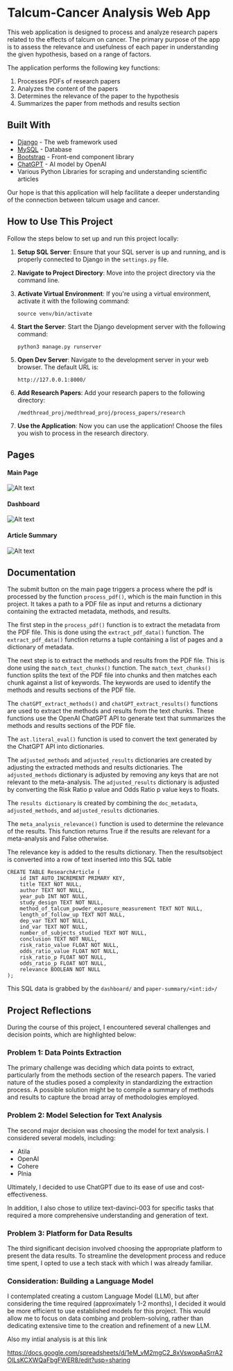 # Talcum-Cancer Analysis Web App

This web application is designed to process and analyze research papers related to the effects of talcum on cancer. The primary purpose of the app is to assess the relevance and usefulness of each paper in understanding the given hypothesis, based on a range of factors.

The application performs the following key functions:

1. Processes PDFs of research papers
2. Analyzes the content of the papers
3. Determines the relevance of the paper to the hypothesis
4. Summarizes the paper from methods and results section


## Built With

- [Django](https://www.djangoproject.com/) - The web framework used
- [MySQL](https://www.mysql.com/) - Database
- [Bootstrap](https://getbootstrap.com/) - Front-end component library
- [ChatGPT](https://openai.com/research/chatgpt) - AI model by OpenAI
- Various Python Libraries for scraping and understanding scientific articles

Our hope is that this application will help facilitate a deeper understanding of the connection between talcum usage and cancer.



## How to Use This Project

Follow the steps below to set up and run this project locally:

1. **Setup SQL Server**: Ensure that your SQL server is up and running, and is properly connected to Django in the `settings.py` file.

2. **Navigate to Project Directory**: Move into the project directory via the command line.

3. **Activate Virtual Environment**: If you're using a virtual environment, activate it with the following command:
    ```
    source venv/bin/activate
    ```

4. **Start the Server**: Start the Django development server with the following command:
    ```
    python3 manage.py runserver
    ```

5. **Open Dev Server**: Navigate to the development server in your web browser. The default URL is:
    ```
    http://127.0.0.1:8000/
    ```

6. **Add Research Papers**: Add your research papers to the following directory:
    ```
    /medthread_proj/medthread_proj/process_papers/research
    ```

7. **Use the Application**: Now you can use the application! Choose the files you wish to process in the research directory.






## Pages


#### Main Page

![Alt text](https://raw.githubusercontent.com/liamsgordon/medthread_proj/main/imgs/Screenshot%202023-06-05%20at%203.40.58%20AM.png)

#### Dashboard

![Alt text](https://raw.githubusercontent.com/liamsgordon/medthread_proj/main/imgs/Screenshot%202023-06-05%20at%203.42.32%20AM.png)

#### Article Summary

![Alt text](https://raw.githubusercontent.com/liamsgordon/medthread_proj/main/imgs/Screenshot%202023-06-05%20at%203.42.04%20AM.png)

## Documentation

The submit button on the main page triggers a process where the pdf is processed by the function `process_pdf()`, which is the main function in this project. It takes a path to a PDF file as input and returns a dictionary containing the extracted metadata, methods, and results.

The first step in the `process_pdf()` function is to extract the metadata from the PDF file. This is done using the `extract_pdf_data()` function. The `extract_pdf_data()` function returns a tuple containing a list of pages and a dictionary of metadata.

The next step is to extract the methods and results from the PDF file. This is done using the `match_text_chunks()` function. The `match_text_chunks()` function splits the text of the PDF file into chunks and then matches each chunk against a list of keywords. The keywords are used to identify the methods and results sections of the PDF file.

The `chatGPT_extract_methods()` and `chatGPT_extract_results()` functions are used to extract the methods and results from the text chunks. These functions use the OpenAI ChatGPT API to generate text that summarizes the methods and results sections of the PDF file.

The `ast.literal_eval()` function is used to convert the text generated by the ChatGPT API into dictionaries.

The `adjusted_methods` and `adjusted_results` dictionaries are created by adjusting the extracted methods and results dictionaries. The `adjusted_methods` dictionary is adjusted by removing any keys that are not relevant to the meta-analysis. The `adjusted_results` dictionary is adjusted by converting the Risk Ratio p value and Odds Ratio p value keys to floats.

The `results dictionary` is created by combining the `doc_metadata`, `adjusted_methods`, and `adjusted_results` dictionaries.

The `meta_analysis_relevance()` function is used to determine the relevance of the results. This function returns True if the results are relevant for a meta-analysis and False otherwise.

The relevance key is added to the results dictionary. Then the resultsobject is converted into a row of text inserted into this SQL table


~~~~
CREATE TABLE ResearchArticle (
    id INT AUTO_INCREMENT PRIMARY KEY,
    title TEXT NOT NULL,
    author TEXT NOT NULL,
    year_pub INT NOT NULL,
    study_design TEXT NOT NULL,
    method_of_talcum_powder_exposure_measurement TEXT NOT NULL,
    length_of_follow_up TEXT NOT NULL,
    dep_var TEXT NOT NULL,
    ind_var TEXT NOT NULL,
    number_of_subjects_studied TEXT NOT NULL,
    conclusion TEXT NOT NULL,
    risk_ratio_value FLOAT NOT NULL,
    odds_ratio_value FLOAT NOT NULL,
    risk_ratio_p FLOAT NOT NULL,
    odds_ratio_p FLOAT NOT NULL,
    relevance BOOLEAN NOT NULL
);
~~~~

This SQL data is grabbed by the `dashboard/` and `paper-summary/<int:id>/`


## Project Reflections

During the course of this project, I encountered several challenges and decision points, which are highlighted below:

### Problem 1: Data Points Extraction
The primary challenge was deciding which data points to extract, particularly from the methods section of the research papers. The varied nature of the studies posed a complexity in standardizing the extraction process. A possible solution might be to compile a summary of methods and results to capture the broad array of methodologies employed.

### Problem 2: Model Selection for Text Analysis
The second major decision was choosing the model for text analysis. I considered several models, including:
* Atila
* OpenAI
* Cohere
* Plnia

Ultimately, I decided to use ChatGPT due to its ease of use and cost-effectiveness.

In addition, I also chose to utilize text-davinci-003 for specific tasks that required a more comprehensive understanding and generation of text.

### Problem 3: Platform for Data Results
The third significant decision involved choosing the appropriate platform to present the data results. To streamline the development process and reduce time spent, I opted to use a tech stack with which I was already familiar.

### Consideration: Building a Language Model
I contemplated creating a custom Language Model (LLM), but after considering the time required (approximately 1-2 months), I decided it would be more efficient to use established models for this project. This would allow me to focus on data combing and problem-solving, rather than dedicating extensive time to the creation and refinement of a new LLM.


Also my intial analysis is at this link

https://docs.google.com/spreadsheets/d/1eM_vM2mgC2_8xVswopAaSrrA2OlLsKCXWQaFbgFWER8/edit?usp=sharing
